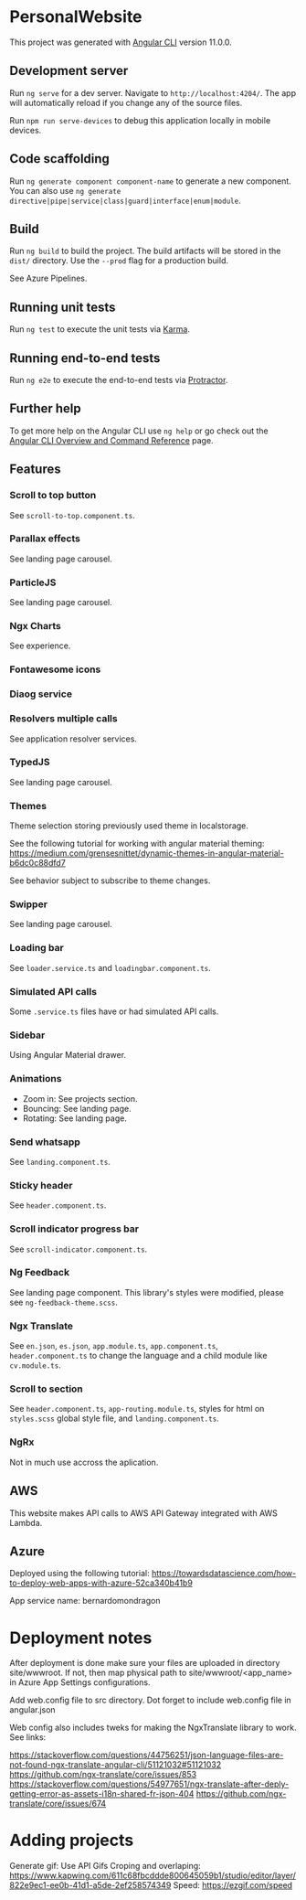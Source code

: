 # PersonalWebsite

This project was generated with [Angular CLI](https://github.com/angular/angular-cli) version 11.0.0.

## Development server

Run `ng serve` for a dev server. Navigate to `http://localhost:4204/`. The app will automatically reload if you change any of the source files.

Run `npm run serve-devices` to debug this application locally in mobile devices.

## Code scaffolding

Run `ng generate component component-name` to generate a new component. You can also use `ng generate directive|pipe|service|class|guard|interface|enum|module`.

## Build 

Run `ng build` to build the project. The build artifacts will be stored in the `dist/` directory. Use the `--prod` flag for a production build.

See Azure Pipelines.

## Running unit tests

Run `ng test` to execute the unit tests via [Karma](https://karma-runner.github.io).

## Running end-to-end tests

Run `ng e2e` to execute the end-to-end tests via [Protractor](http://www.protractortest.org/).

## Further help

To get more help on the Angular CLI use `ng help` or go check out the [Angular CLI Overview and Command Reference](https://angular.io/cli) page.

## Features

### Scroll to top button 

See `scroll-to-top.component.ts`.

### Parallax effects

See landing page carousel.

### ParticleJS

See landing page carousel.

### Ngx Charts

See experience.

### Fontawesome icons

### Diaog service

### Resolvers multiple calls

See application resolver services.

### TypedJS

See landing page carousel.

### Themes

Theme selection storing previously used theme in localstorage.

See the following tutorial for working with angular material theming:
https://medium.com/grensesnittet/dynamic-themes-in-angular-material-b6dc0c88dfd7

See behavior subject to subscribe to theme changes.

### Swipper

See landing page carousel.

### Loading bar

See `loader.service.ts` and `loadingbar.component.ts`.

### Simulated API calls

Some `.service.ts` files have or had simulated API calls.

### Sidebar

Using Angular Material drawer.

### Animations

* Zoom in: See projects section.
* Bouncing: See landing page.
* Rotating: See landing page.

### Send whatsapp

See `landing.component.ts`.

### Sticky header

See `header.component.ts`.

### Scroll indicator progress bar

See `scroll-indicator.component.ts`.

### Ng Feedback

See landing page component. This library's styles were modified, please see `ng-feedback-theme.scss`.

### Ngx Translate

See `en.json`, `es.json`, `app.module.ts`, `app.component.ts`, `header.component.ts` to change the language and a child module like `cv.module.ts`.

### Scroll to section

See `header.component.ts`, `app-routing.module.ts`, styles for html on `styles.scss` global style file, and `landing.component.ts`.

### NgRx

Not in much use accross the aplication.

## AWS

This website makes API calls to AWS API Gateway integrated with AWS Lambda.

## Azure

Deployed using the following tutorial: https://towardsdatascience.com/how-to-deploy-web-apps-with-azure-52ca340b41b9

App service name: bernardomondragon

# Deployment notes

After deployment is done make sure your files are uploaded in directory site/wwwroot. If not, then map physical path to site/wwwroot/<app_name> in Azure App Settings configurations.

Add web.config file to src directory. Dot forget to include web.config file in angular.json

Web config also includes tweks for making the NgxTranslate library to work. See links:

https://stackoverflow.com/questions/44756251/json-language-files-are-not-found-ngx-translate-angular-cli/51121032#51121032
https://github.com/ngx-translate/core/issues/853
https://stackoverflow.com/questions/54977651/ngx-translate-after-deply-getting-error-as-assets-i18n-shared-fr-json-404
https://github.com/ngx-translate/core/issues/674

# Adding projects

Generate gif: Use API Gifs
Croping and overlaping: https://www.kapwing.com/611c68fbcddde800645059b1/studio/editor/layer/822e9ec1-ee0b-41d1-a5de-2ef258574349
Speed: https://ezgif.com/speed
